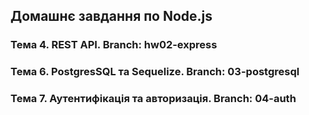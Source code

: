 ## Домашнє завдання по Node.js

### Тема 4. REST API. Branch: hw02-express

### Тема 6. PostgresSQL та Sequelize. Branch: 03-postgresql

### Тема 7. Аутентифікація та авторизація. Branch: 04-auth
